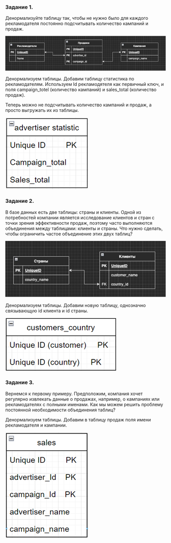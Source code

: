 ### Задание 1. 
Денормализуйте таблицу так, чтобы не нужно было для каждого рекламодателя постоянно подсчитывать количество кампаний и продаж.

![alt text](image.png)

Денормализуем таблицы. Добавим таблицу статистика по рекламодателям. Используем Id рекламодятеля как первичный ключ, и поля campaign_totel (количество кампаний) и sales_total (количество продаж).

Теперь можно не подсчитывать количество кампаний и продаж, а просто выгружать их из таблицы.

![alt text](image-1.png)


### Задание 2. 
В базе данных есть две таблицы: страны и клиенты. Одной из потребностей компании является исследование клиентов и стран с точки зрения эффективности продаж, поэтому часто выполняются объединения между таблицами: клиенты и страны. Что нужно сделать, чтобы ограничить частое объединение этих двух таблиц?

![alt text](image-2.png)

Денормализуем таблицы. Добавим новую таблицу, однозначно связывающую id клиента и id страны.

![alt text](image-3.png)

### Задание 3.
Вернемся к первому примеру. Предположим, компания хочет регулярно извлекать данные о продажах, например, о кампаниях или рекламодателях с полными именами. Как мы можем решить проблему постоянной необходимости
объединения таблиц?

Денормализуем таблицы. Добавим в таблицу продаж поля имени рекламодателя и кампании.

![alt text](image-4.png)